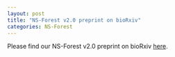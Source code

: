 ```yaml
---
layout: post
title: "NS-Forest v2.0 preprint on bioRxiv"
categories: NS-Forest
---
```


Please find our NS-Forest v2.0 preprint on bioRxiv [here](https://www.biorxiv.org/content/10.1101/2020.09.23.308932v1).
